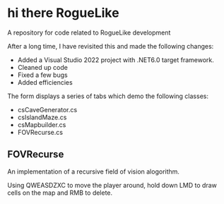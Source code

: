 hi there
RogueLike
=========

A repository for code related to RogueLike development

After a long time, I have revisited this and made the following changes:

* Added a Visual Studio 2022 project with .NET6.0 target framework.
* Cleaned up code
* Fixed a few bugs
* Added efficiencies

The form displays a series of tabs which demo the following classes:

* csCaveGenerator.cs
* csIslandMaze.cs
* csMapbuilder.cs
* FOVRecurse.cs

## FOVRecurse

An implementation of a recursive field of vision alogorithm.

Using QWEASDZXC to move the player around, hold down LMD to draw cells on the map and RMB to delete.
